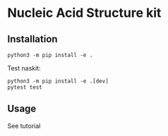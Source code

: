 <h1><b>N</b>ucleic <b>A</b>cid <b>S</b>tructure <b>kit</b></h1>

<h2>Installation</h2>

```
python3 -m pip install -e .
```

Test naskit:
```
python3 -m pip install -e .[dev]
pytest test
```

<h2>Usage</h2>

See tutorial
